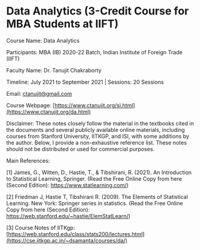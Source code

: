 # Data Analytics (3-Credit Course for MBA Students at IIFT) 

Course Name: Data Analytics

Participants: MBA (IB) 2020-22 Batch, Indian Institute of Foreign Trade (IIFT)

Faculty Name: Dr. Tanujit Chakraborty 

Timeline: July 2021 to September 2021   |  Sessions: 20 Sessions 

Email: ctanujit@gmail.com

Course Webpage: [https://www.ctanujit.org/si.html](https://www.ctanujit.org/da.html)

Disclaimer: These notes closely follow the material in the textbooks cited in the documents and several publicly available online materials, including courses from Stanford University, IITKGP, and ISI, with some additions by the author. Below, I provide a non-exhaustive reference list. These notes should not be distributed or used for commercial purposes.

Main References:

[1] James, G., Witten, D., Hastie, T., & Tibshirani, R. (2021). An Introduction to Statistical Learning, Springer. (Read the Free Online Copy from here (Second Edition): https://www.statlearning.com/)

[2] Friedman J, Hastie T, Tibshirani R. (2009). The Elements of Statistical Learning. New York: Springer series in statistics. (Read the Free Online Copy from here (Second Edition): https://web.stanford.edu/~hastie/ElemStatLearn/)

[3] Course Notes of IITKgp: [https://web.stanford.edu/class/stats200/lectures.html](https://cse.iitkgp.ac.in/~dsamanta/courses/da/)
